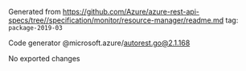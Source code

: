 Generated from https://github.com/Azure/azure-rest-api-specs/tree//specification/monitor/resource-manager/readme.md tag: `package-2019-03`

Code generator @microsoft.azure/autorest.go@2.1.168

No exported changes